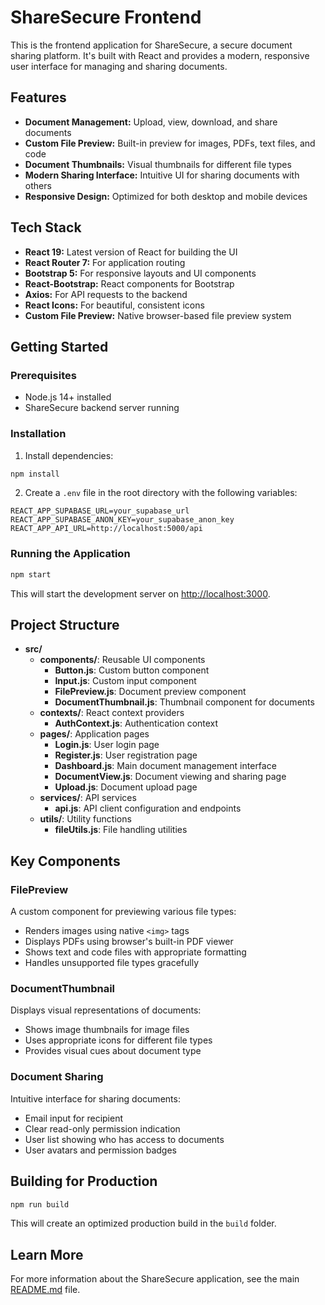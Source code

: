 # ShareSecure Frontend

This is the frontend application for ShareSecure, a secure document sharing platform. It's built with React and provides a modern, responsive user interface for managing and sharing documents.

## Features

- **Document Management:** Upload, view, download, and share documents
- **Custom File Preview:** Built-in preview for images, PDFs, text files, and code
- **Document Thumbnails:** Visual thumbnails for different file types
- **Modern Sharing Interface:** Intuitive UI for sharing documents with others
- **Responsive Design:** Optimized for both desktop and mobile devices

## Tech Stack

- **React 19:** Latest version of React for building the UI
- **React Router 7:** For application routing
- **Bootstrap 5:** For responsive layouts and UI components
- **React-Bootstrap:** React components for Bootstrap
- **Axios:** For API requests to the backend
- **React Icons:** For beautiful, consistent icons
- **Custom File Preview:** Native browser-based file preview system

## Getting Started

### Prerequisites

- Node.js 14+ installed
- ShareSecure backend server running

### Installation

1. Install dependencies:

```bash
npm install
```

2. Create a `.env` file in the root directory with the following variables:

```
REACT_APP_SUPABASE_URL=your_supabase_url
REACT_APP_SUPABASE_ANON_KEY=your_supabase_anon_key
REACT_APP_API_URL=http://localhost:5000/api
```

### Running the Application

```bash
npm start
```

This will start the development server on [http://localhost:3000](http://localhost:3000).

## Project Structure

- **src/**
  - **components/**: Reusable UI components
    - **Button.js**: Custom button component
    - **Input.js**: Custom input component
    - **FilePreview.js**: Document preview component
    - **DocumentThumbnail.js**: Thumbnail component for documents
  - **contexts/**: React context providers
    - **AuthContext.js**: Authentication context
  - **pages/**: Application pages
    - **Login.js**: User login page
    - **Register.js**: User registration page
    - **Dashboard.js**: Main document management interface
    - **DocumentView.js**: Document viewing and sharing page
    - **Upload.js**: Document upload page
  - **services/**: API services
    - **api.js**: API client configuration and endpoints
  - **utils/**: Utility functions
    - **fileUtils.js**: File handling utilities

## Key Components

### FilePreview

A custom component for previewing various file types:

- Renders images using native `<img>` tags
- Displays PDFs using browser's built-in PDF viewer
- Shows text and code files with appropriate formatting
- Handles unsupported file types gracefully

### DocumentThumbnail

Displays visual representations of documents:

- Shows image thumbnails for image files
- Uses appropriate icons for different file types
- Provides visual cues about document type

### Document Sharing

Intuitive interface for sharing documents:

- Email input for recipient
- Clear read-only permission indication
- User list showing who has access to documents
- User avatars and permission badges

## Building for Production

```bash
npm run build
```

This will create an optimized production build in the `build` folder.

## Learn More

For more information about the ShareSecure application, see the main [README.md](../README.md) file.
